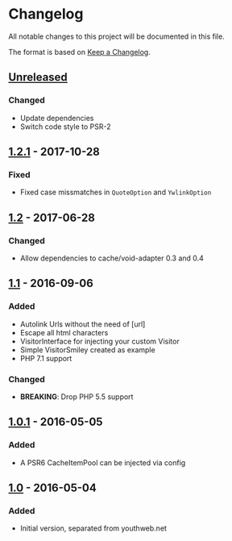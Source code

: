 # Changelog

All notable changes to this project will be documented in this file.

The format is based on [Keep a Changelog](http://keepachangelog.com/).

## [Unreleased]

### Changed

- Update dependencies
- Switch code style to PSR-2

## [1.2.1] - 2017-10-28

### Fixed
- Fixed case missmatches in `QuoteOption` and `YwlinkOption`

## [1.2] - 2017-06-28

### Changed
- Allow dependencies to cache/void-adapter 0.3 and 0.4

## [1.1] - 2016-09-06

### Added
- Autolink Urls without the need of [url]
- Escape all html characters
- VisitorInterface for injecting your custom Visitor
- Simple VisitorSmiley created as example
- PHP 7.1 support

### Changed
- **BREAKING**: Drop PHP 5.5 support

## [1.0.1] - 2016-05-05

### Added
- A PSR6 CacheItemPool can be injected via config

## [1.0] - 2016-05-04
### Added

- Initial version, separated from youthweb.net

[Unreleased]: https://github.com/youthweb/bbcode-parser/compare/1.2.1...HEAD
[1.2.1]: https://github.com/youthweb/bbcode-parser/compare/1.2.0...1.2.1
[1.2]: https://github.com/youthweb/bbcode-parser/compare/1.1.0...1.2.0
[1.1]: https://github.com/youthweb/bbcode-parser/compare/1.0.1...1.1.0
[1.0.1]: https://github.com/youthweb/bbcode-parser/compare/1.0.0...1.0.1
[1.0]: https://github.com/youthweb/bbcode-parser/compare/c4163941a543d79e2179fa54559ba06bc9e1f4a4...1.0.0
